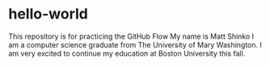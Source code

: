 # hello-world
This repository is for practicing the GitHub Flow
My name is Matt Shinko I am a computer science graduate from The University of Mary Washington. I am very excited to continue my education at Boston University this fall.
